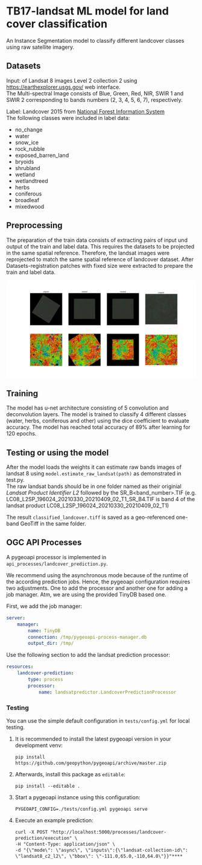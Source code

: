 # TB17-landsat ML model for land cover classification 

An Instance Segmentation model to classify different landcover classes using raw satellite imagery.


## Datasets

Input:  of Landsat 8 images Level 2 collection 2 using https://earthexplorer.usgs.gov/ web interface. \
The Multi-spectral Image consists of Blue, Green, Red, NIR, SWIR 1 and SWIR 2 corresponding to bands numbers (2, 3, 4, 5, 6, 7), respectively.


Label: Landcover 2015 from [National Forest Information System](https://www.google.com/url?q=https://opendata.nfis.org/mapserver/nfis-change_eng.html&sa=D&source=editors&ust=1629370818190000&usg=AOvVaw2KuSW6Mkyf05elJAda43O7)
\
The following classes were included in label data:
- no_change
- water 
- snow_ice 
- rock_rubble 
- exposed_barren_land 
- bryoids 
- shrubland 
- wetland 
- wetlandtreed 
- herbs 
- coniferous 
- broadleaf 
- mixedwood 


## Preprocessing

The preparation of the train data consists of extracting pairs of input und output of the train and label data. This requires the datasets to be projected in the same spatial reference. Therefore, the landsat images were reprojected to match the same spatial reference of landcover dataset. After Datasets-registration patches with fixed size were extracted to prepare the train and label data.

<img alt="Preprocessing" align="middle" src="./img/preprocessing.png"/>

## Training
The model has u-net architecture consisting of 5 convolution and deconvolution layers. The model is trained to classify 4 different classes (water, herbs, coniferous and other) using the dice coefficient to evaluate accuracy.
The model has reached total accuracy of 89% after learning for 120 epochs.

## Testing or using the model

After the model loads the weights it can estimate raw bands images of landsat 8 using ```model.estimate_raw_landsat(path)``` as demonstrated in test.py. \
The raw landsat bands should be in one folder named as their originial _Landsat Product Identifier L2_ followed by the SR\_B<band\_number>.TIF (e.g. LC08\_L2SP\_196024\_20210330\_20210409\_02\_T1\_SR\_B4.TIF is band 4 of the landsat product LC08\_L2SP\_196024\_20210330\_20210409\_02\_T1) 

The result ```classified_landcover.tiff``` is saved as a geo-referenced one-band GeoTiff in the same folder.

## OGC API Processes

A pygeoapi processor is implemented in `api_processes/landcover_prediction.py`.

We recommend using the asynchronous mode because of the runtime of the according prediction jobs.
Hence, the pygeoapi configuration requires two adjustments.
One to add the processor and another one for adding a job manager.
Atm, we are using the provided TinyDB based one.

First, we add the job manager:

```yaml
server:
    manager:
        name: TinyDB
        connection: /tmp/pygeoapi-process-manager.db
        output_dir: /tmp/
```

Use the following section to add the landsat prediction processor:

```yaml
resources:
    landcover-prediction:
        type: process
        processor:
            name: landsatpredictor.LandcoverPredictionProcessor
```

### Testing

You can use the simple default configuration in `tests/config.yml` for local testing.

1. It is recommended to install the latest pygeoapi version in your development venv:

   ```shell
   pip install https://github.com/geopython/pygeoapi/archive/master.zip
   ```

1. Afterwards, install this package as `editable`:

   ```shell
   pip install --editable .
   ```

1. Start a pygeoapi instance using this configuration:

   ```shell
   PYGEOAPI_CONFIG=./tests/config.yml pygeoapi serve
   ```

1. Execute an example prediction:

   ```shell
   curl -X POST "http://localhost:5000/processes/landcover-prediction/execution" \
   -H "Content-Type: application/json" \
   -d "{\"mode\": \"async\", \"inputs\":{\"landsat-collection-id\": \"landsat8_c2_l2\", \"bbox\": \"-111.0,65.0,-110,64.0\"}}"****
   ```

